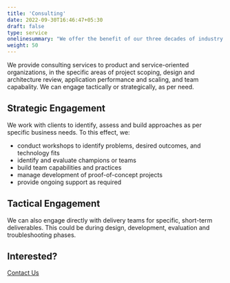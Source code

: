 ```yaml
---
title: 'Consulting'
date: 2022-09-30T16:46:47+05:30
draft: false
type: service
onelinesummary: "We offer the benefit of our three decades of industry experience"
weight: 50
---
```

We provide consulting services to product and service-oriented organizations, in the specific areas of project scoping, design and architecture review, application performance and scaling, and team capabality. We can engage tactically or strategically, as per need.

## Strategic Engagement

We work with clients to identify, assess and build approaches as per specific business needs. To this effect, we:

* conduct workshops to identify problems, desired outcomes, and technology fits
* identify and evaluate champions or teams 
* build team capabilities and practices
* manage development of proof-of-concept projects
* provide ongoing support as required

## Tactical Engagement

We can also engage directly with delivery teams for specific, short-term deliverables. This could be during design, development, evaluation and troubleshooting phases.

## Interested?

[Contact Us](/contact)

